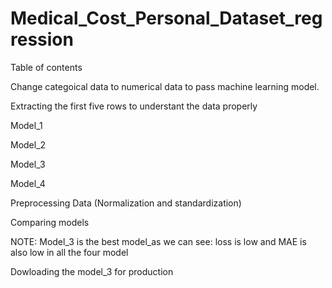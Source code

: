 # Medical_Cost_Personal_Dataset_regression


Table of contents

Change categoical data to numerical data to pass machine learning model.

Extracting the first five rows to understant the data properly

Model_1

Model_2

Model_3

Model_4

Preprocessing Data (Normalization and standardization)

Comparing models

NOTE: Model_3 is the best model_as we can see: loss is low and MAE is also low in all the four model

Dowloading the model_3 for production
